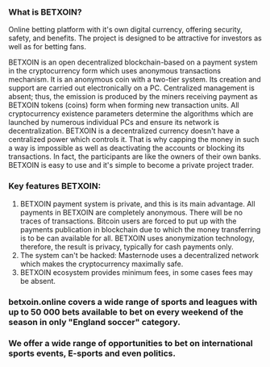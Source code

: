### What is BETXOIN?

Online betting platform with it's own digital currency, offering security, safety, and benefits. The project is designed to be attractive for investors as well as for betting fans.


BETXOIN is an open decentralized blockchain-based on a payment system in the cryptocurrency form which uses anonymous transactions mechanism. 
It is an anonymous coin with a two-tier system. Its creation and support are carried out electronically on a PC. Centralized management is absent; thus, the emission is produced by the miners receiving payment as BETXOIN tokens (coins) form when forming new transaction units. All cryptocurrency existence parameters determine the algorithms which are launched by numerous individual PCs and ensure its network is decentralization.
BETXOIN is a decentralized currency doesn't have a centralized power which controls it. That is why capping the money in such a way is impossible as well as deactivating the accounts or blocking its transactions. In fact, the participants are like the owners of their own banks. BETXOIN is easy to use and it's simple to become a private project trader. 

### Key features BETXOIN:

1) BETXOIN payment system is private, and this is its main advantage. All payments in BETXOIN are completely anonymous. There will be no traces of transactions. Bitcoin users are forced to put up with the payments publication in blockchain due to which the money transferring is to be can available for all. BETXOIN uses anonymization technology, therefore, the result is privacy, typically for cash payments only.
2) The system can't be hacked: Masternode uses a decentralized network which makes the cryptocurrency maximally safe.
3) BETXOIN ecosystem provides minimum fees, in some cases fees may be absent.


### betxoin.online covers a wide range of sports and leagues with up to 50 000 bets available to bet on every weekend of the season in only "England soccer" category.
### We offer a wide range of opportunities to bet on international sports events, E-sports and even politics.